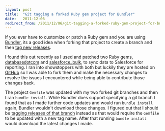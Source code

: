 ```yaml
---
layout: post
title:  "Git tagging a forked Ruby gem project for Bundler"
date:   2011-12-06
redirect_from: /2011/12/06/git-tagging-a-forked-ruby-gem-project-for-bundler/
---
```


If you ever have to customize or patch a Ruby gem and you are using [Bundler](http://gembundler.com/), its a good idea when forking that project to create a branch and then [tag new releases](http://gitref.org/branching/#tag).

I found this out recently as I used and patched two Ruby gems, [databasedotcom](https://github.com/javierjulio/databasedotcom) and [salesforce_bulk](https://github.com/javierjulio/salesforce_bulk), to sync data to Salesforce for reporting. I ran into showstoppers with both but luckily they are hosted on [GitHub](https://github.com/) so I was able to fork them and make the necessary changes to resolve the issues I encountered while being able to contribute those changes back.

The project `Gemfile` was updated with my two forked git branches and then I ran `bundle install`. While Bundler does support specifying a git branch I found that as I made further code updates and would run `bundle install` again, Bundler wouldn't download those changes. I figured out that I should be [tagging releases of that branch](http://gitref.org/branching/#tag) instead as that would require the `Gemfile` to be updated with a new tag name. After that running `bundle install` would download the latest changes I made.
